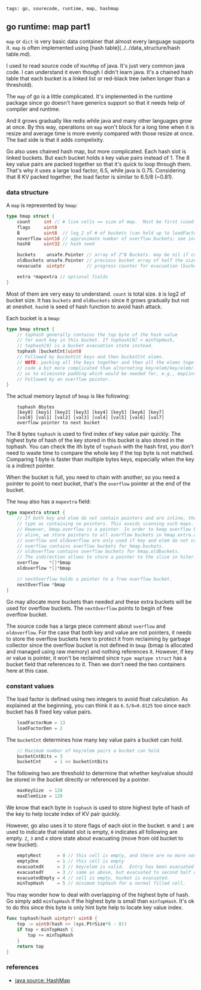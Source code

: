 ```metadata
tags: go, sourecode, runtime, map, hashmap
```

## go runtime: map part1

`map` or `dict` is very basic data container that almost every language supports it.
`map` is often implemented using [hash table](../../data_structure/hash table.md).

I used to read source code of `HashMap` of java. It's just very common java code.
 I can understand it even though I didn't learn java. It's a chained hash table that
 each bucket is a linked list or red-black tree (when longer than a threshold).

The `map` of go is a little complicated. It's implemented in the runtime package
 since go doesn't have generics support so that it needs help of compiler and
 runtime.

And it grows gradually like redis while java and many other languages grow at once.
By this way, operations on `map` won't block for a long time when it is resize and
 average time is more evenly compared with those resize at once. The bad side is
 that it adds compelixity.

Go also uses chained hash map, but more complicated. Each hash slot is linked
 buckets. But each bucket holds `8` key value pairs instead of 1. The 8 key value
 pairs are packed together so that it's quick to loop through them. That's why
 it uses a large load factor, 6.5, while java is 0.75. Considering that 8 KV
 packed together, the load factor is similar to 6.5/8 (~0.81).

### data structure
A `map` is represented by `hmap`:

```go
type hmap struct {
	count     int // # live cells == size of map.  Must be first (used by len() builtin)
	flags     uint8
	B         uint8  // log_2 of # of buckets (can hold up to loadFactor * 2^B items)
	noverflow uint16 // approximate number of overflow buckets; see incrnoverflow for details
	hash0     uint32 // hash seed

	buckets    unsafe.Pointer // array of 2^B Buckets. may be nil if count==0.
	oldbuckets unsafe.Pointer // previous bucket array of half the size, non-nil only when growing
	nevacuate  uintptr        // progress counter for evacuation (buckets less than this have been evacuated)

	extra *mapextra // optional fields
}
```

Most of them are very easy to understand. `count` is total size. `B` is log2 of bucket size.
It has `buckets` and `oldbuckets` since it grows gradually but not at oneshot. `hash0` is
 seed of hash function to avoid hash attack.

Each bucket is a `bmap`:

```go
type bmap struct {
	// tophash generally contains the top byte of the hash value
	// for each key in this bucket. If tophash[0] < minTopHash,
	// tophash[0] is a bucket evacuation state instead.
	tophash [bucketCnt]uint8
	// Followed by bucketCnt keys and then bucketCnt elems.
	// NOTE: packing all the keys together and then all the elems together makes the
	// code a bit more complicated than alternating key/elem/key/elem/... but it allows
	// us to eliminate padding which would be needed for, e.g., map[int64]int8.
	// Followed by an overflow pointer.
}
```

The actual memory layout of `bmap` is like following:

```
    tophash 8bytes
    [key0] [key1] [key2] [key3] [key4] [key5] [key6] [key7]
    [val0] [val1] [val2] [val3] [val4] [val5] [val6] [val7]
    overflow pointer to next bucket
```

The 8 bytes `tophash` is used to find index of key value pair quickly. The highest byte
 of hash of the key stored in this bucket is also stored in the tophash. You can check
 the ith byte of `tophash` with the hash first, you don't need to waste time to compare
 the whole key if the top byte is not matched. Comparing 1 byte is faster than multiple
 bytes keys, especially when the key is a indirect pointer.

When the bucket is full, you need to chain with another, so you need a pointer to point
 to next bucket, that's the `overflow` pointer at the end of the bucket.

The `hmap` also has a `mapextra` field:

```go
type mapextra struct {
	// If both key and elem do not contain pointers and are inline, then we mark bucket
	// type as containing no pointers. This avoids scanning such maps.
	// However, bmap.overflow is a pointer. In order to keep overflow buckets
	// alive, we store pointers to all overflow buckets in hmap.extra.overflow and hmap.extra.oldoverflow.
	// overflow and oldoverflow are only used if key and elem do not contain pointers.
	// overflow contains overflow buckets for hmap.buckets.
	// oldoverflow contains overflow buckets for hmap.oldbuckets.
	// The indirection allows to store a pointer to the slice in hiter.
	overflow    *[]*bmap
	oldoverflow *[]*bmap

	// nextOverflow holds a pointer to a free overflow bucket.
	nextOverflow *bmap
}
```

Go may allocate more buckets than needed and these extra buckets will be used for
 overflow buckets. The `nextOverflow` points to begin of free overflow bucket.

The source code has a large piece comment about `overflow` and `oldoverflow`.
For the case that both key and value are not pointers, it needs to store the
 overflow buckets here to protect it from reclaiming by garbage collector since
 the overflow bucket is not defined in `bmap` (bmap is allocated and managed
 using raw memory) and nothing references it. However, if key or value is pointer,
 it won't be reclaimed since `type maptype struct` has a bucket field that references
 to it. Then we don't need the two containers here at this case.

### constant values
The load factor is defined using two integers to avoid float calculation. As explained
 at the beginning, you can think it as `6.5/8=0.8125` too since each bucket has 8
 fixed key value pairs.

```go
	loadFactorNum = 13
	loadFactorDen = 2
```

The `bucketCnt` determines how many key value pairs a bucket can hold.

```go
	// Maximum number of key/elem pairs a bucket can hold.
	bucketCntBits = 3
	bucketCnt     = 1 << bucketCntBits
```

The following two are threshold to determine that whether key/value should be stored
 in the bucket directly or referenced by a pointer.

```go
	maxKeySize  = 128
	maxElemSize = 128
```

We know that each byte in `tophash` is used to store highest byte of hash of the key
 to help locate index of KV pair quickly.

However, go also uses it to store flags of each slot in the bucket. `0` and `1` are
 used to indicate that related slot is empty, `0` indicates all following are empty.
`2`, `3` and `4` store state about evacuating (move from old bucket to new bucket).

```go
	emptyRest      = 0 // this cell is empty, and there are no more non-empty cells at higher indexes or overflows.
	emptyOne       = 1 // this cell is empty
	evacuatedX     = 2 // key/elem is valid.  Entry has been evacuated to first half of larger table.
	evacuatedY     = 3 // same as above, but evacuated to second half of larger table.
	evacuatedEmpty = 4 // cell is empty, bucket is evacuated.
	minTopHash     = 5 // minimum tophash for a normal filled cell.
```

You may wonder how to deal with overlapping of the highest byte of hash. Go simply
 add `minTopHash` if the highest byte is small than `minTopHash`. It's ok to do
 this since this byte is only hint byte help to locate key value index.

```go
func tophash(hash uintptr) uint8 {
	top := uint8(hash >> (sys.PtrSize*8 - 8))
	if top < minTopHash {
		top += minTopHash
	}
	return top
}
```

### references
- [java source: HashMap](https://github.com/openjdk/jdk/blob/jdk-14%2B10/src/java.base/share/classes/java/util/HashMap.java)

